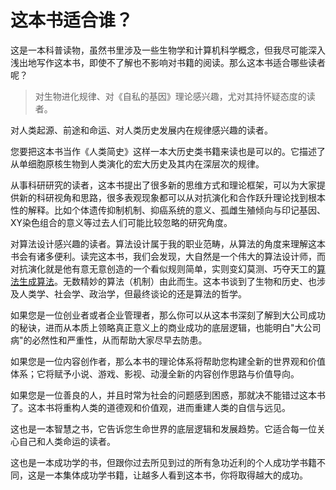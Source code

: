 # 这本书适合谁？

这是一本科普读物，虽然书里涉及一些生物学和计算机科学概念，但我尽可能深入浅出地写作这本书，即使不了解也不影响对书籍的阅读。那么这本书适合哪些读者呢？

> 对生物进化规律、对《自私的基因》理论感兴趣，尤对其持怀疑态度的读者。

对人类起源、前途和命运、对人类历史发展内在规律感兴趣的读者。

您要把这本书当作《人类简史》这样一本大历史类书籍来读也是可以的。它描述了从单细胞原核生物到人类演化的宏大历史及其内在深层次的规律。

从事科研研究的读者，这本书提出了很多新的思维方式和理论框架，可以为大家提供新的科研视角和思路，很多表观现象都可以从对抗演化和合作跃升理论找到根本性的解释。比如个体遗传抑制机制、抑癌系统的意义、孤雌生殖倾向与印记基因、XY染色组合的意义等过去人们可能比较忽略的研究角度。

对算法设计感兴趣的读者。算法设计属于我的职业范畴，从算法的角度来理解这本书会有诸多便利。读完这本书，我们会发现，大自然是一个伟大的算法设计师，而对抗演化就是他有意无意创造的一个看似规则简单，实则变幻莫测、巧夺天工的[算法生成算法]()。无数精妙的算法（机制）由此而生。这本书谈到了生物和历史、也涉及人类学、社会学、政治学，但最终谈论的还是算法的哲学。

如果您是一位创业者或者企业管理者，那么你可以从这本书深刻了解到大公司成功的秘诀，进而从本质上领略真正意义上的商业成功的底层逻辑，也能明白"大公司病"的必然性和严重性，从而帮助大家尽早去防患。

如果您是一位内容创作者，那么本书的理论体系将帮助您构建全新的世界观和价值体系；它将赋予小说、游戏、影视、动漫全新的内容创作思路与价值导向。

如果您是一位善良的人，并且时常为社会的问题感到困惑，那就决不能错过这本书了。这本书将重构人类的道德观和价值观，进而重建人类的自信与远见。

这也是一本智慧之书，它告诉您生命世界的底层逻辑和发展趋势。它适合每一位关心自己和人类命运的读者。

这也是一本成功学的书，但跟你过去所见到过的所有急功近利的个人成功学书籍不同，这是一本集体成功学书籍，让越多人看到这本书，你将取得越大的成功。


